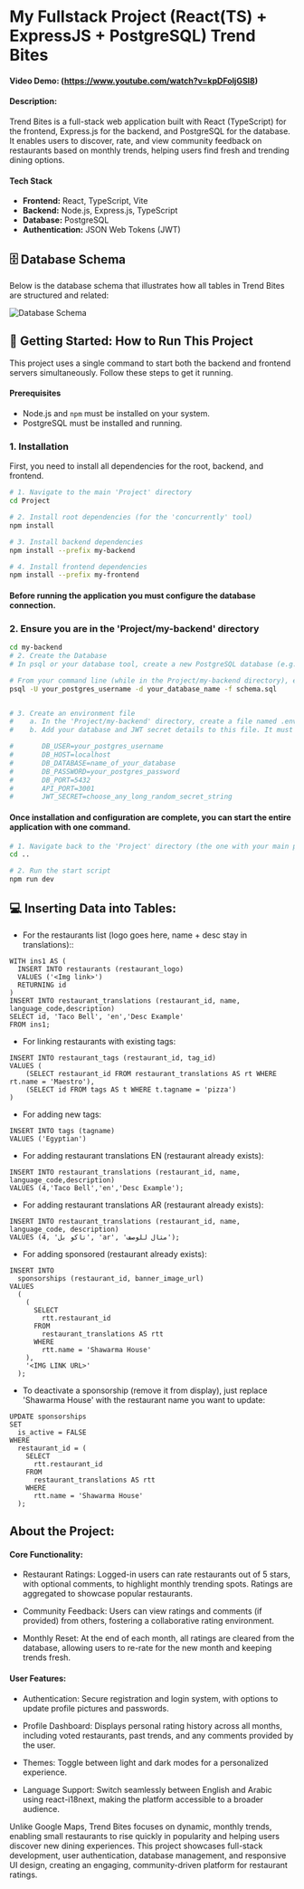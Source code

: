 # My Fullstack Project (React(TS) + ExpressJS + PostgreSQL) Trend Bites

#### Video Demo: (https://www.youtube.com/watch?v=kpDFoljGSl8)

#### Description:

Trend Bites is a full-stack web application built with React (TypeScript) for the frontend, Express.js for the backend, and PostgreSQL for the database. It enables users to discover, rate, and view community feedback on restaurants based on monthly trends, helping users find fresh and trending dining options.

#### Tech Stack

-  **Frontend:** React, TypeScript, Vite
-  **Backend:** Node.js, Express.js, TypeScript
-  **Database:** PostgreSQL
-  **Authentication:** JSON Web Tokens (JWT)

## 🗄️ Database Schema

Below is the database schema that illustrates how all tables in Trend Bites are structured and related:

![Database Schema](/Project/docs/Trend%20Bites%20Schema.png)

## 🚀 Getting Started: How to Run This Project

This project uses a single command to start both the backend and frontend servers simultaneously. Follow these steps to get it running.

#### Prerequisites

-  Node.js and `npm` must be installed on your system.
-  PostgreSQL must be installed and running.

### 1. Installation

First, you need to install all dependencies for the root, backend, and frontend.

```bash
# 1. Navigate to the main 'Project' directory
cd Project

# 2. Install root dependencies (for the 'concurrently' tool)
npm install

# 3. Install backend dependencies
npm install --prefix my-backend

# 4. Install frontend dependencies
npm install --prefix my-frontend
```

#### Before running the application you must configure the database connection.

### 2. Ensure you are in the 'Project/my-backend' directory

```bash
cd my-backend
# 2. Create the Database
# In psql or your database tool, create a new PostgreSQL database (e.g., CREATE DATABASE trendbites;).

# From your command line (while in the Project/my-backend directory), execute the provided schema.sql file to create all the necessary tables. Replace the placeholders with your details:
psql -U your_postgres_username -d your_database_name -f schema.sql


# 3. Create an environment file
#    a. In the 'Project/my-backend' directory, create a file named .env
#    b. Add your database and JWT secret details to this file. It must follow this format:

#       DB_USER=your_postgres_username
#       DB_HOST=localhost
#       DB_DATABASE=name_of_your_database
#       DB_PASSWORD=your_postgres_password
#       DB_PORT=5432
#       API_PORT=3001
#       JWT_SECRET=choose_any_long_random_secret_string
```

#### Once installation and configuration are complete, you can start the entire application with one command.

```bash
# 1. Navigate back to the 'Project' directory (the one with your main package.json)
cd ..

# 2. Run the start script
npm run dev
```

## 💻 Inserting Data into Tables:

-  For the restaurants list (logo goes here, name + desc stay in translations)::

```
WITH ins1 AS (
  INSERT INTO restaurants (restaurant_logo)
  VALUES ('<Img link>')
  RETURNING id
)
INSERT INTO restaurant_translations (restaurant_id, name, language_code,description)
SELECT id, 'Taco Bell', 'en','Desc Example'
FROM ins1;

```

-  For linking restaurants with existing tags:

```
INSERT INTO restaurant_tags (restaurant_id, tag_id)
VALUES (
    (SELECT restaurant_id FROM restaurant_translations AS rt WHERE rt.name = 'Maestro'),
    (SELECT id FROM tags AS t WHERE t.tagname = 'pizza')
)
```

-  For adding new tags:

```
INSERT INTO tags (tagname)
VALUES ('Egyptian')
```

-  For adding restaurant translations EN (restaurant already exists):

```
INSERT INTO restaurant_translations (restaurant_id, name, language_code,description)
VALUES (4,'Taco Bell','en','Desc Example');
```

-  For adding restaurant translations AR (restaurant already exists):

```
INSERT INTO restaurant_translations (restaurant_id, name, language_code, description)
VALUES (4, 'تاكو بل', 'ar', 'مثال للوصف');
```

-  For adding sponsored (restaurant already exists):

```
INSERT INTO
  sponsorships (restaurant_id, banner_image_url)
VALUES
  (
    (
      SELECT
        rtt.restaurant_id
      FROM
        restaurant_translations AS rtt
      WHERE
        rtt.name = 'Shawarma House'
    ),
    '<IMG LINK URL>'
  );
```

-  To deactivate a sponsorship (remove it from display), just replace 'Shawarma House' with the restaurant name you want to update:

```
UPDATE sponsorships
SET
  is_active = FALSE
WHERE
  restaurant_id = (
    SELECT
      rtt.restaurant_id
    FROM
      restaurant_translations AS rtt
    WHERE
      rtt.name = 'Shawarma House'
  );
```

## About the Project:

#### Core Functionality:

-  Restaurant Ratings: Logged-in users can rate restaurants out of 5 stars, with optional comments, to highlight monthly trending spots. Ratings are aggregated to showcase popular restaurants.

-  Community Feedback: Users can view ratings and comments (if provided) from others, fostering a collaborative rating environment.

-  Monthly Reset: At the end of each month, all ratings are cleared from the database, allowing users to re-rate for the new month and keeping trends fresh.

#### User Features:

-  Authentication: Secure registration and login system, with options to update profile pictures and passwords.

-  Profile Dashboard: Displays personal rating history across all months, including voted restaurants, past trends, and any comments provided by the user.

-  Themes: Toggle between light and dark modes for a personalized experience.

-  Language Support: Switch seamlessly between English and Arabic using react-i18next, making the platform accessible to a broader audience.

Unlike Google Maps, Trend Bites focuses on dynamic, monthly trends, enabling small restaurants to rise quickly in popularity and helping users discover new dining experiences. This project showcases full-stack development, user authentication, database management, and responsive UI design, creating an engaging, community-driven platform for restaurant ratings.
